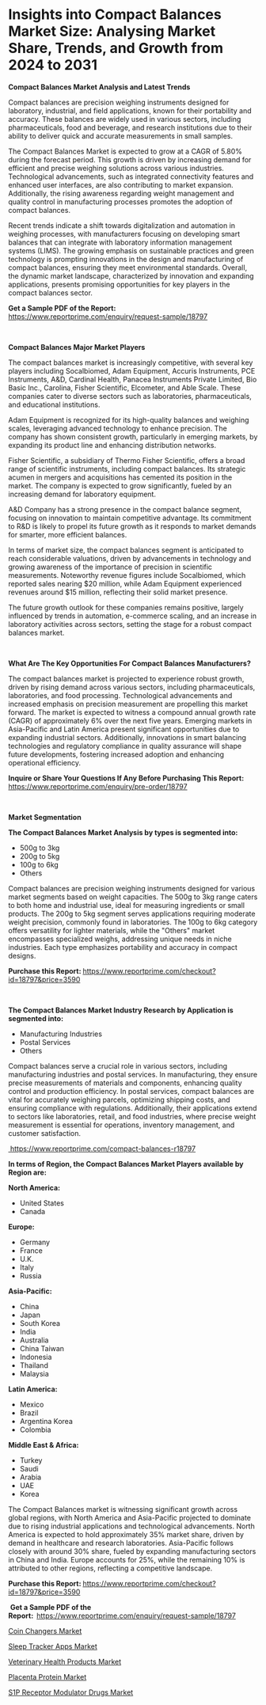 <p><h1>Insights into Compact Balances Market Size: Analysing Market Share, Trends, and Growth from 2024 to 2031</h1></p><p><strong>Compact Balances Market Analysis and Latest Trends</strong></p>
<p><p>Compact balances are precision weighing instruments designed for laboratory, industrial, and field applications, known for their portability and accuracy. These balances are widely used in various sectors, including pharmaceuticals, food and beverage, and research institutions due to their ability to deliver quick and accurate measurements in small samples.</p><p>The Compact Balances Market is expected to grow at a CAGR of 5.80% during the forecast period. This growth is driven by increasing demand for efficient and precise weighing solutions across various industries. Technological advancements, such as integrated connectivity features and enhanced user interfaces, are also contributing to market expansion. Additionally, the rising awareness regarding weight management and quality control in manufacturing processes promotes the adoption of compact balances.</p><p>Recent trends indicate a shift towards digitalization and automation in weighing processes, with manufacturers focusing on developing smart balances that can integrate with laboratory information management systems (LIMS). The growing emphasis on sustainable practices and green technology is prompting innovations in the design and manufacturing of compact balances, ensuring they meet environmental standards. Overall, the dynamic market landscape, characterized by innovation and expanding applications, presents promising opportunities for key players in the compact balances sector.</p></p>
<p><strong>Get a Sample PDF of the Report:&nbsp;</strong> <a href="https://www.reportprime.com/enquiry/request-sample/18797?utm_campaign=3&utm_medium=2&utm_source=Github&utm_content=ia&utm_term=22112024&utm_id=compact-balances">https://www.reportprime.com/enquiry/request-sample/18797</a></p>
<p>&nbsp;</p>
<p><strong>Compact Balances Major Market Players</strong></p>
<p><p>The compact balances market is increasingly competitive, with several key players including Socalbiomed, Adam Equipment, Accuris Instruments, PCE Instruments, A&D, Cardinal Health, Panacea Instruments Private Limited, Bio Basic Inc., Carolina, Fisher Scientific, Elcometer, and Able Scale. These companies cater to diverse sectors such as laboratories, pharmaceuticals, and educational institutions.</p><p>Adam Equipment is recognized for its high-quality balances and weighing scales, leveraging advanced technology to enhance precision. The company has shown consistent growth, particularly in emerging markets, by expanding its product line and enhancing distribution networks.</p><p>Fisher Scientific, a subsidiary of Thermo Fisher Scientific, offers a broad range of scientific instruments, including compact balances. Its strategic acumen in mergers and acquisitions has cemented its position in the market. The company is expected to grow significantly, fueled by an increasing demand for laboratory equipment.</p><p>A&D Company has a strong presence in the compact balance segment, focusing on innovation to maintain competitive advantage. Its commitment to R&D is likely to propel its future growth as it responds to market demands for smarter, more efficient balances.</p><p>In terms of market size, the compact balances segment is anticipated to reach considerable valuations, driven by advancements in technology and growing awareness of the importance of precision in scientific measurements. Noteworthy revenue figures include Socalbiomed, which reported sales nearing $20 million, while Adam Equipment experienced revenues around $15 million, reflecting their solid market presence.</p><p>The future growth outlook for these companies remains positive, largely influenced by trends in automation, e-commerce scaling, and an increase in laboratory activities across sectors, setting the stage for a robust compact balances market.</p></p>
<p>&nbsp;</p>
<p><strong>What Are The Key Opportunities For Compact Balances Manufacturers?</strong></p>
<p><p>The compact balances market is projected to experience robust growth, driven by rising demand across various sectors, including pharmaceuticals, laboratories, and food processing. Technological advancements and increased emphasis on precision measurement are propelling this market forward. The market is expected to witness a compound annual growth rate (CAGR) of approximately 6% over the next five years. Emerging markets in Asia-Pacific and Latin America present significant opportunities due to expanding industrial sectors. Additionally, innovations in smart balancing technologies and regulatory compliance in quality assurance will shape future developments, fostering increased adoption and enhancing operational efficiency.</p></p>
<p><strong>Inquire or Share Your Questions If Any Before Purchasing This Report:</strong> <a href="https://www.reportprime.com/enquiry/pre-order/18797?utm_campaign=3&utm_medium=2&utm_source=Github&utm_content=ia&utm_term=22112024&utm_id=compact-balances">https://www.reportprime.com/enquiry/pre-order/18797</a></p>
<p>&nbsp;</p>
<p><strong>Market Segmentation</strong></p>
<p><strong>The Compact Balances Market Analysis by types is segmented into:</strong></p>
<p><ul><li>500g to 3kg</li><li>200g to 5kg</li><li>100g to 6kg</li><li>Others</li></ul></p>
<p><p>Compact balances are precision weighing instruments designed for various market segments based on weight capacities. The 500g to 3kg range caters to both home and industrial use, ideal for measuring ingredients or small products. The 200g to 5kg segment serves applications requiring moderate weight precision, commonly found in laboratories. The 100g to 6kg category offers versatility for lighter materials, while the "Others" market encompasses specialized weighs, addressing unique needs in niche industries. Each type emphasizes portability and accuracy in compact designs.</p></p>
<p><strong>Purchase this Report:&nbsp;</strong><a href="https://www.reportprime.com/checkout?id=18797&price=3590&utm_campaign=3&utm_medium=2&utm_source=Github&utm_content=ia&utm_term=22112024&utm_id=compact-balances">https://www.reportprime.com/checkout?id=18797&price=3590</a></p>
<p>&nbsp;</p>
<p><strong>The Compact Balances Market Industry Research by Application is segmented into:</strong></p>
<p><ul><li>Manufacturing Industries</li><li>Postal Services</li><li>Others</li></ul></p>
<p><p>Compact balances serve a crucial role in various sectors, including manufacturing industries and postal services. In manufacturing, they ensure precise measurements of materials and components, enhancing quality control and production efficiency. In postal services, compact balances are vital for accurately weighing parcels, optimizing shipping costs, and ensuring compliance with regulations. Additionally, their applications extend to sectors like laboratories, retail, and food industries, where precise weight measurement is essential for operations, inventory management, and customer satisfaction.</p></p>
<p><a href="https://www.reportprime.com/compact-balances-r18797?utm_campaign=3&utm_medium=2&utm_source=Github&utm_content=ia&utm_term=22112024&utm_id=compact-balances">&nbsp;https://www.reportprime.com/compact-balances-r18797</a></p>
<p><strong>In terms of Region, the Compact Balances Market Players available by Region are:</strong></p>
<p>
    <p> <strong> North America: </strong>
        <ul>
            <li>United States</li>
            <li>Canada</li>
        </ul>
        </p> 
    <p> <strong> Europe: </strong>
        <ul>
            <li>Germany</li>
            <li>France</li>
            <li>U.K.</li>
            <li>Italy</li>
            <li>Russia</li>
        </ul>
        </p> 
    <p> <strong> Asia-Pacific: </strong>
        <ul>
            <li>China</li>
            <li>Japan</li>
            <li>South Korea</li>
            <li>India</li>
            <li>Australia</li>
            <li>China Taiwan</li>
            <li>Indonesia</li>
            <li>Thailand</li>
            <li>Malaysia</li>
        </ul>
        </p> 
    <p> <strong> Latin America: </strong>
        <ul>
            <li>Mexico</li>
            <li>Brazil</li>
            <li>Argentina Korea</li>
            <li>Colombia</li>
        </ul>
        </p> 
    <p> <strong> Middle East & Africa: </strong>
        <ul>
            <li>Turkey</li>
            <li>Saudi</li>
            <li>Arabia</li>
            <li>UAE</li>
            <li>Korea</li>
        </ul>
    </p>
    </p>
<p><p>The Compact Balances market is witnessing significant growth across global regions, with North America and Asia-Pacific projected to dominate due to rising industrial applications and technological advancements. North America is expected to hold approximately 35% market share, driven by demand in healthcare and research laboratories. Asia-Pacific follows closely with around 30% share, fueled by expanding manufacturing sectors in China and India. Europe accounts for 25%, while the remaining 10% is attributed to other regions, reflecting a competitive landscape.</p></p>
<p><strong>Purchase this Report: </strong><a href="https://www.reportprime.com/checkout?id=18797&price=3590&utm_campaign=3&utm_medium=2&utm_source=Github&utm_content=ia&utm_term=22112024&utm_id=compact-balances">https://www.reportprime.com/checkout?id=18797&price=3590</a></p>
<p>&nbsp;<strong>Get a Sample PDF of the Report:&nbsp;&nbsp;</strong><a href="https://www.reportprime.com/enquiry/request-sample/18797?utm_campaign=3&utm_medium=2&utm_source=Github&utm_content=ia&utm_term=22112024&utm_id=compact-balances">https://www.reportprime.com/enquiry/request-sample/18797</a></p>
<p><strong></strong></p>
<p><p><a href="https://github.com/julyju69/Market-Research-Report-List-5/blob/main/coin-changers-market.md?utm_campaign=3&utm_medium=2&utm_source=Github&utm_content=ia&utm_term=22112024&utm_id=compact-balances">Coin Changers Market</a></p><p><a href="https://www.linkedin.com/pulse/sleep-tracker-apps-market-analysis-report-2024-2031-size-hyqje?utm_campaign=3&utm_medium=2&utm_source=Github&utm_content=ia&utm_term=22112024&utm_id=compact-balances">Sleep Tracker Apps Market</a></p><p><a href="https://www.linkedin.com/pulse/revenue-insights-veterinary-health-products-market-118-58xne?utm_campaign=3&utm_medium=2&utm_source=Github&utm_content=ia&utm_term=22112024&utm_id=compact-balances">Veterinary Health Products Market</a></p><p><a href="https://issuu.com/reportprime-2/docs/placenta-protein-market-size-2030.p_36754030b0eabd?utm_campaign=3&utm_medium=2&utm_source=Github&utm_content=ia&utm_term=22112024&utm_id=compact-balances">Placenta Protein Market</a></p><p><a href="https://issuu.com/reportprime-2/docs/s1p-receptor-modulator-drugs-market_099527c0438219?utm_campaign=3&utm_medium=2&utm_source=Github&utm_content=ia&utm_term=22112024&utm_id=compact-balances">S1P Receptor Modulator Drugs Market</a></p></p>